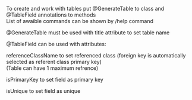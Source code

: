 To create and work with tables put @GenerateTable to class and @TableField annotations to methods  
List of awaible commands can be shown by /help command  

@GenerateTable must be used with title attribute to set table name    

@TableField can be used with attributes:  

referenceClassName to set referenced class (foreign key is automatically selected as referent class primary key)  
(Table can have 1 maximum refrence)  

isPrimaryKey to set field as primary key  

isUnique to set field as unique  
